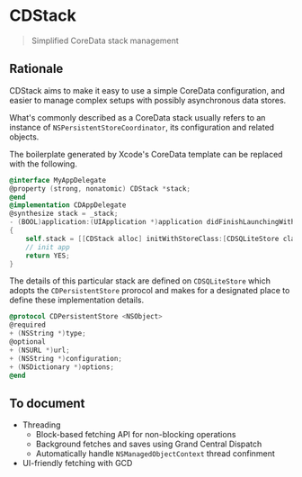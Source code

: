 # CDStack
> Simplified CoreData stack management


## Rationale
CDStack aims to make it easy to use a simple CoreData configuration, and easier to manage complex setups with possibly asynchronous data stores.

What's commonly described as a CoreData stack usually refers to an instance of `NSPersistentStoreCoordinator`, its configuration and related objects.

The boilerplate generated by Xcode's CoreData template can be replaced with the following.

```objective-c
@interface MyAppDelegate
@property (strong, nonatomic) CDStack *stack;
@end
@implementation CDAppDelegate
@synthesize stack = _stack;
- (BOOL)application:(UIApplication *)application didFinishLaunchingWithOptions:(NSDictionary *)launchOptions
{
	self.stack = [[CDStack alloc] initWithStoreClass:[CDSQLiteStore class]];
    // init app
	return YES;
}
  ```

The details of this particular stack are defined on `CDSQLiteStore` which adopts the `CDPersistentStore` prorocol and makes for a designated place to define these implementation details.

```objective-c
@protocol CDPersistentStore <NSObject>
@required
+ (NSString *)type;
@optional
+ (NSURL *)url;
+ (NSString *)configuration;
+ (NSDictionary *)options;
@end
 ```

## To document
- Threading
  - Block-based fetching API for non-blocking operations
  - Background fetches and saves using Grand Central Dispatch
  - Automatically handle `NSManagedObjectContext` thread confinment
- UI-friendly fetching with GCD
